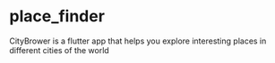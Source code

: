 # place_finder

CityBrower is a flutter app that helps you explore interesting places in different cities of the world

